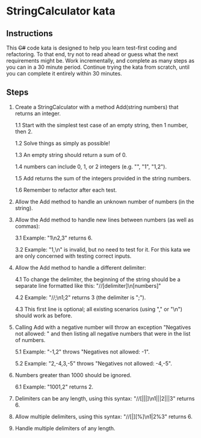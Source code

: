 # StringCalculator kata

## Instructions

This ~~C#~~ code kata is designed to help you learn test-first coding and refactoring. To that end, try not to read ahead or guess what the next requirements might be. Work incrementally, and complete as many steps as you can in a 30 minute period. Continue trying the kata from scratch, until you can complete it entirely within 30 minutes.

## Steps

1) Create a StringCalculator with a method Add(string numbers) that returns an integer.

    1.1 Start with the simplest test case of an empty string, then 1 number, then 2.

    1.2 Solve things as simply as possible!

    1.3 An empty string should return a sum of 0.

    1.4 numbers can include 0, 1, or 2 integers (e.g. "", "1", "1,2").

    1.5 Add returns the sum of the integers provided in the string numbers.

    1.6 Remember to refactor after each test.


2) Allow the Add method to handle an unknown number of numbers (in the string).


3) Allow the Add method to handle new lines between numbers (as well as commas):

    3.1 Example: "1\n2,3" returns 6.

    3.2 Example: "1,\n" is invalid, but no need to test for it. For this kata we are only concerned with testing correct inputs.


4) Allow the Add method to handle a different delimiter:

    4.1 To change the delimiter, the beginning of the string should be a separate line formatted like this: "//[delimiter]\n[numbers]"

    4.2 Example: "//;\n1;2" returns 3 (the delimiter is ";").

    4.3 This first line is optional; all existing scenarios (using "," or "\n") should work as before.


5) Calling Add with a negative number will throw an exception "Negatives not allowed: " and then listing all negative numbers that were in the list of numbers.

    5.1 Example: "-1,2" throws "Negatives not allowed: -1".

    5.2 Example: "2,-4,3,-5" throws "Negatives not allowed: -4,-5".


6) Numbers greater than 1000 should be ignored.

    6.1 Example: "1001,2" returns 2.


7) Delimiters can be any length, using this syntax: "//[|||]\n1|||2|||3" returns 6.


8) Allow multiple delimiters, using this syntax: "//[|][%]\n1|2%3" returns 6.


9) Handle multiple delimiters of any length.
